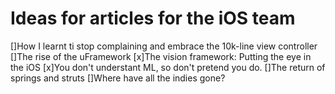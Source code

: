 # Ideas for articles for the iOS team

[]How I learnt ti stop complaining and embrace the 10k-line view controller
[]The rise of the uFramework
[x]The vision framework: Putting the eye in the iOS
[x]You don't understant ML, so don't pretend you do.
[]The return of springs and struts
[]Where have all the indies gone?
